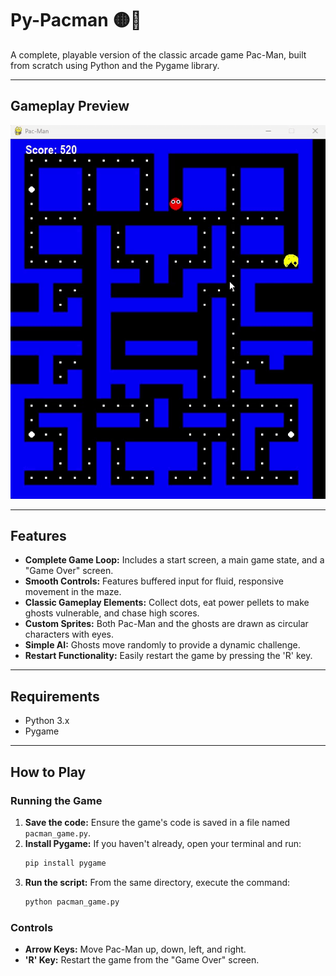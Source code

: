 # Py-Pacman 🟡👻

A complete, playable version of the classic arcade game Pac-Man, built from scratch using Python and the Pygame library.

---

## Gameplay Preview

![Pac-Man Gameplay GIF](gameplay.gif)

---

## Features

-   **Complete Game Loop:** Includes a start screen, a main game state, and a "Game Over" screen.
-   **Smooth Controls:** Features buffered input for fluid, responsive movement in the maze.
-   **Classic Gameplay Elements:** Collect dots, eat power pellets to make ghosts vulnerable, and chase high scores.
-   **Custom Sprites:** Both Pac-Man and the ghosts are drawn as circular characters with eyes.
-   **Simple AI:** Ghosts move randomly to provide a dynamic challenge.
-   **Restart Functionality:** Easily restart the game by pressing the 'R' key.

---

## Requirements

-   Python 3.x
-   Pygame

---

## How to Play

### Running the Game

1.  **Save the code:** Ensure the game's code is saved in a file named `pacman_game.py`.
2.  **Install Pygame:** If you haven't already, open your terminal and run:
    ```bash
    pip install pygame
    ```
3.  **Run the script:** From the same directory, execute the command:
    ```bash
    python pacman_game.py
    ```

### Controls

-   **Arrow Keys:** Move Pac-Man up, down, left, and right.
-   **'R' Key:** Restart the game from the "Game Over" screen.
